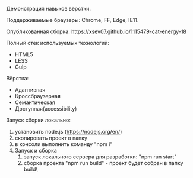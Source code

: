 Демонстрация навыков вёрстки. 

Поддерживаемые браузеры: Chrome, FF, Edge, IE11.

Опубликованная сборка: https://xsev07.github.io/1115479-cat-energy-18

Полный стек используемых технологий:

- HTML5
- LESS
- Gulp

Вёрстка:

- Адаптивная 
- Кроссбраузерная
- Семантическая
- Доступная(accessibility)

Запуск сборки локально:

1. установить node.js (https://nodejs.org/en/)
2. скопировать проект в папку
3. в консоли выполнить команду "npm i"
4. Запуск и сборка
    1. запуск локального сервера для разработки: "npm run start"
    2. сборка проекта "npm run build" - проект будет собран в папку build\
